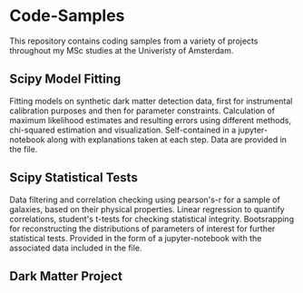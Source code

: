 # Code-Samples
This repository contains coding samples from a variety of projects throughout my MSc studies at the Univeristy of Amsterdam.

## Scipy Model Fitting
Fitting models on synthetic dark matter detection data, first for instrumental calibration purposes and then for parameter constraints.
Calculation of maximum likelihood estimates and resulting errors using different methods, chi-squared estimation and visualization.
Self-contained in a jupyter-notebook along with explanations taken at each step. Data are provided in the file.

## Scipy Statistical Tests
Data filtering and correlation checking using pearson's-r for a sample of galaxies, based on their physical properties. 
Linear regression to quantify correlations, student's t-tests for checking statistical integrity.
Bootsrapping for reconstructing the distributions of parameters of interest for further statistical tests.
Provided in the form of a jupyter-notebook with the associated data included in the file.

## Dark Matter Project
